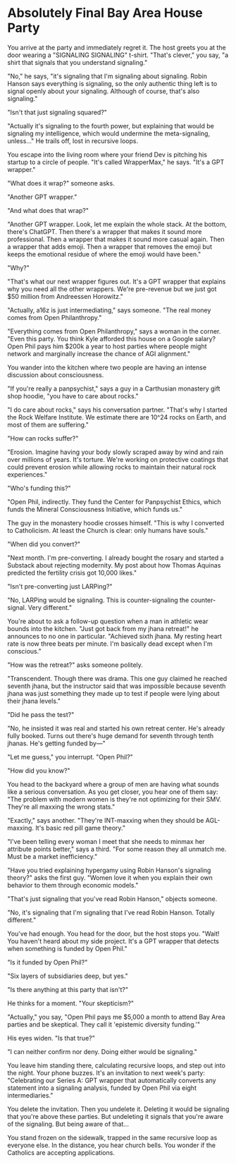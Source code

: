 # Absolutely Final Bay Area House Party

You arrive at the party and immediately regret it. The host greets you at the door wearing a "SIGNALING SIGNALING" t-shirt. "That's clever," you say, "a shirt that signals that you understand signaling."

"No," he says, "it's signaling that I'm signaling about signaling. Robin Hanson says everything is signaling, so the only authentic thing left is to signal openly about your signaling. Although of course, that's also signaling."

"Isn't that just signaling squared?"

"Actually it's signaling to the fourth power, but explaining that would be signaling my intelligence, which would undermine the meta-signaling, unless..." He trails off, lost in recursive loops.

You escape into the living room where your friend Dev is pitching his startup to a circle of people. "It's called WrapperMax," he says. "It's a GPT wrapper."

"What does it wrap?" someone asks.

"Another GPT wrapper."

"And what does that wrap?"

"Another GPT wrapper. Look, let me explain the whole stack. At the bottom, there's ChatGPT. Then there's a wrapper that makes it sound more professional. Then a wrapper that makes it sound more casual again. Then a wrapper that adds emoji. Then a wrapper that removes the emoji but keeps the emotional residue of where the emoji would have been."

"Why?"

"That's what our next wrapper figures out. It's a GPT wrapper that explains why you need all the other wrappers. We're pre-revenue but we just got $50 million from Andreessen Horowitz."

"Actually, a16z is just intermediating," says someone. "The real money comes from Open Philanthropy."

"Everything comes from Open Philanthropy," says a woman in the corner. "Even this party. You think Kyle afforded this house on a Google salary? Open Phil pays him $200k a year to host parties where people might network and marginally increase the chance of AGI alignment."

You wander into the kitchen where two people are having an intense discussion about consciousness.

"If you're really a panpsychist," says a guy in a Carthusian monastery gift shop hoodie, "you have to care about rocks."

"I do care about rocks," says his conversation partner. "That's why I started the Rock Welfare Institute. We estimate there are 10^24 rocks on Earth, and most of them are suffering."

"How can rocks suffer?"

"Erosion. Imagine having your body slowly scraped away by wind and rain over millions of years. It's torture. We're working on protective coatings that could prevent erosion while allowing rocks to maintain their natural rock experiences."

"Who's funding this?"

"Open Phil, indirectly. They fund the Center for Panpsychist Ethics, which funds the Mineral Consciousness Initiative, which funds us."

The guy in the monastery hoodie crosses himself. "This is why I converted to Catholicism. At least the Church is clear: only humans have souls."

"When did you convert?"

"Next month. I'm pre-converting. I already bought the rosary and started a Substack about rejecting modernity. My post about how Thomas Aquinas predicted the fertility crisis got 10,000 likes."

"Isn't pre-converting just LARPing?"

"No, LARPing would be signaling. This is counter-signaling the counter-signal. Very different."

You're about to ask a follow-up question when a man in athletic wear bounds into the kitchen. "Just got back from my jhana retreat!" he announces to no one in particular. "Achieved sixth jhana. My resting heart rate is now three beats per minute. I'm basically dead except when I'm conscious."

"How was the retreat?" asks someone politely.

"Transcendent. Though there was drama. This one guy claimed he reached seventh jhana, but the instructor said that was impossible because seventh jhana was just something they made up to test if people were lying about their jhana levels."

"Did he pass the test?"

"No, he insisted it was real and started his own retreat center. He's already fully booked. Turns out there's huge demand for seventh through tenth jhanas. He's getting funded by—"

"Let me guess," you interrupt. "Open Phil?"

"How did you know?"

You head to the backyard where a group of men are having what sounds like a serious conversation. As you get closer, you hear one of them say: "The problem with modern women is they're not optimizing for their SMV. They're all maxxing the wrong stats."

"Exactly," says another. "They're INT-maxxing when they should be AGL-maxxing. It's basic red pill game theory."

"I've been telling every woman I meet that she needs to minmax her attribute points better," says a third. "For some reason they all unmatch me. Must be a market inefficiency."

"Have you tried explaining hypergamy using Robin Hanson's signaling theory?" asks the first guy. "Women love it when you explain their own behavior to them through economic models."

"That's just signaling that you've read Robin Hanson," objects someone.

"No, it's signaling that I'm signaling that I've read Robin Hanson. Totally different."

You've had enough. You head for the door, but the host stops you. "Wait! You haven't heard about my side project. It's a GPT wrapper that detects when something is funded by Open Phil."

"Is it funded by Open Phil?"

"Six layers of subsidiaries deep, but yes."

"Is there anything at this party that isn't?"

He thinks for a moment. "Your skepticism?"

"Actually," you say, "Open Phil pays me $5,000 a month to attend Bay Area parties and be skeptical. They call it 'epistemic diversity funding.'"

His eyes widen. "Is that true?"

"I can neither confirm nor deny. Doing either would be signaling."

You leave him standing there, calculating recursive loops, and step out into the night. Your phone buzzes. It's an invitation to next week's party: "Celebrating our Series A: GPT wrapper that automatically converts any statement into a signaling analysis, funded by Open Phil via eight intermediaries."

You delete the invitation. Then you undelete it. Deleting it would be signaling that you're above these parties. But undeleting it signals that you're aware of the signaling. But being aware of that...

You stand frozen on the sidewalk, trapped in the same recursive loop as everyone else. In the distance, you hear church bells. You wonder if the Catholics are accepting applications.